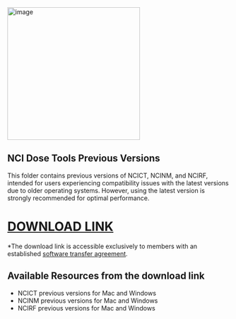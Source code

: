 <img width="300" alt="image" src="https://user-images.githubusercontent.com/22055904/233450972-15856234-7bf7-4035-9e56-cdd239c9d07d.png">

## NCI Dose Tools Previous Versions

This folder contains previous versions of NCICT, NCINM, and NCIRF, intended for users experiencing compatibility issues with the latest versions due to older operating systems. However, using the latest version is strongly recommended for optimal performance.

# [DOWNLOAD LINK](https://nih-my.sharepoint.com/:f:/r/personal/leechoonsik_nih_gov/Documents/ncidoseshare/%23previous_versions?csf=1&web=1&e=GMJaP4)
*The download link is accessible exclusively to members with an established [software transfer agreement](https://dceg.cancer.gov/tools/radiation-dosimetry-tools/ncidose-software-transfer-agreement.pdf).

## Available Resources from the download link
- NCICT previous versions for Mac and Windows
- NCINM previous versions for Mac and Windows
- NCIRF previous versions for Mac and Windows
